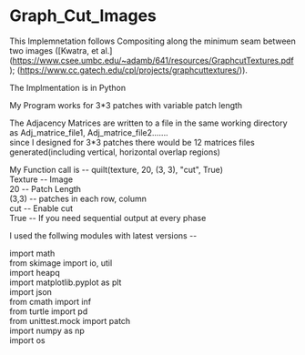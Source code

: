 # Graph_Cut_Images

This Implemnetation follows Compositing along the minimum seam between two images ([Kwatra, et al.] (https://www.csee.umbc.edu/~adamb/641/resources/GraphcutTextures.pdf); (https://www.cc.gatech.edu/cpl/projects/graphcuttextures/)).

The Implmentation is in Python <br />

My Program works for 3*3 patches with variable patch length <br />

The Adjacency Matrices are written to a file in the same working directory as Adj_matrice_file1, Adj_matrice_file2....... <br />
since I designed for 3*3 patches there would be 12 matrices files generated(including vertical, horizontal overlap regions)   

My Function call is --  quilt(texture, 20, (3, 3), "cut", True) <br />
Texture -- Image <br />
20 -- Patch Length <br />
(3,3) -- patches in each row, column <br />
cut -- Enable cut <br />
True -- If you need sequential output at every phase <br /> 

I used the follwing modules with latest versions -- <br />

import math <br />
from skimage import io, util <br />
import heapq <br />
import matplotlib.pyplot as plt <br />
import json <br />
from cmath import inf <br />
from turtle import pd <br />
from unittest.mock import patch <br />
import numpy as np <br />
import os

